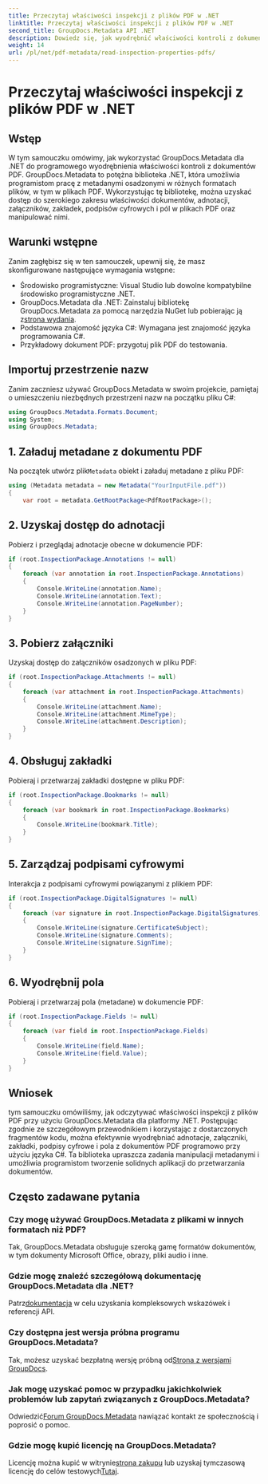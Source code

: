 ```yaml
---
title: Przeczytaj właściwości inspekcji z plików PDF w .NET
linktitle: Przeczytaj właściwości inspekcji z plików PDF w .NET
second_title: GroupDocs.Metadata API .NET
description: Dowiedz się, jak wyodrębnić właściwości kontroli z dokumentów PDF za pomocą GroupDocs.Metadata dla .NET. Przeglądaj adnotacje, załączniki i nie tylko.
weight: 14
url: /pl/net/pdf-metadata/read-inspection-properties-pdfs/
---
```


# Przeczytaj właściwości inspekcji z plików PDF w .NET

## Wstęp
W tym samouczku omówimy, jak wykorzystać GroupDocs.Metadata dla .NET do programowego wyodrębnienia właściwości kontroli z dokumentów PDF. GroupDocs.Metadata to potężna biblioteka .NET, która umożliwia programistom pracę z metadanymi osadzonymi w różnych formatach plików, w tym w plikach PDF. Wykorzystując tę bibliotekę, można uzyskać dostęp do szerokiego zakresu właściwości dokumentów, adnotacji, załączników, zakładek, podpisów cyfrowych i pól w plikach PDF oraz manipulować nimi.
## Warunki wstępne
Zanim zagłębisz się w ten samouczek, upewnij się, że masz skonfigurowane następujące wymagania wstępne:
- Środowisko programistyczne: Visual Studio lub dowolne kompatybilne środowisko programistyczne .NET.
-  GroupDocs.Metadata dla .NET: Zainstaluj bibliotekę GroupDocs.Metadata za pomocą narzędzia NuGet lub pobierając ją z[strona wydania](https://releases.groupdocs.com/metadata/net/).
- Podstawowa znajomość języka C#: Wymagana jest znajomość języka programowania C#.
- Przykładowy dokument PDF: przygotuj plik PDF do testowania.

## Importuj przestrzenie nazw
Zanim zaczniesz używać GroupDocs.Metadata w swoim projekcie, pamiętaj o umieszczeniu niezbędnych przestrzeni nazw na początku pliku C#:
```csharp
using GroupDocs.Metadata.Formats.Document;
using System;
using GroupDocs.Metadata;
```
## 1. Załaduj metadane z dokumentu PDF
 Na początek utwórz plik`Metadata` obiekt i załaduj metadane z pliku PDF:
```csharp
using (Metadata metadata = new Metadata("YourInputFile.pdf"))
{
    var root = metadata.GetRootPackage<PdfRootPackage>();
```
## 2. Uzyskaj dostęp do adnotacji
Pobierz i przeglądaj adnotacje obecne w dokumencie PDF:
```csharp
if (root.InspectionPackage.Annotations != null)
{
    foreach (var annotation in root.InspectionPackage.Annotations)
    {
        Console.WriteLine(annotation.Name);
        Console.WriteLine(annotation.Text);
        Console.WriteLine(annotation.PageNumber);
    }
}
```
## 3. Pobierz załączniki
Uzyskaj dostęp do załączników osadzonych w pliku PDF:
```csharp
if (root.InspectionPackage.Attachments != null)
{
    foreach (var attachment in root.InspectionPackage.Attachments)
    {
        Console.WriteLine(attachment.Name);
        Console.WriteLine(attachment.MimeType);
        Console.WriteLine(attachment.Description);
    }
}
```
## 4. Obsługuj zakładki
Pobieraj i przetwarzaj zakładki dostępne w pliku PDF:
```csharp
if (root.InspectionPackage.Bookmarks != null)
{
    foreach (var bookmark in root.InspectionPackage.Bookmarks)
    {
        Console.WriteLine(bookmark.Title);
    }
}
```
## 5. Zarządzaj podpisami cyfrowymi
Interakcja z podpisami cyfrowymi powiązanymi z plikiem PDF:
```csharp
if (root.InspectionPackage.DigitalSignatures != null)
{
    foreach (var signature in root.InspectionPackage.DigitalSignatures)
    {
        Console.WriteLine(signature.CertificateSubject);
        Console.WriteLine(signature.Comments);
        Console.WriteLine(signature.SignTime);
    }
}
```
## 6. Wyodrębnij pola
Pobieraj i przetwarzaj pola (metadane) w dokumencie PDF:
```csharp
if (root.InspectionPackage.Fields != null)
{
    foreach (var field in root.InspectionPackage.Fields)
    {
        Console.WriteLine(field.Name);
        Console.WriteLine(field.Value);
    }
}
```

## Wniosek
tym samouczku omówiliśmy, jak odczytywać właściwości inspekcji z plików PDF przy użyciu GroupDocs.Metadata dla platformy .NET. Postępując zgodnie ze szczegółowym przewodnikiem i korzystając z dostarczonych fragmentów kodu, można efektywnie wyodrębniać adnotacje, załączniki, zakładki, podpisy cyfrowe i pola z dokumentów PDF programowo przy użyciu języka C#. Ta biblioteka upraszcza zadania manipulacji metadanymi i umożliwia programistom tworzenie solidnych aplikacji do przetwarzania dokumentów.

## Często zadawane pytania
### Czy mogę używać GroupDocs.Metadata z plikami w innych formatach niż PDF?
Tak, GroupDocs.Metadata obsługuje szeroką gamę formatów dokumentów, w tym dokumenty Microsoft Office, obrazy, pliki audio i inne.
### Gdzie mogę znaleźć szczegółową dokumentację GroupDocs.Metadata dla .NET?
 Patrz[dokumentacja](https://tutorials.groupdocs.com/metadata/net/) w celu uzyskania kompleksowych wskazówek i referencji API.
### Czy dostępna jest wersja próbna programu GroupDocs.Metadata?
 Tak, możesz uzyskać bezpłatną wersję próbną od[Strona z wersjami GroupDocs](https://releases.groupdocs.com/).
### Jak mogę uzyskać pomoc w przypadku jakichkolwiek problemów lub zapytań związanych z GroupDocs.Metadata?
 Odwiedzić[Forum GroupDocs.Metadata](https://forum.groupdocs.com/c/metadata/14) nawiązać kontakt ze społecznością i poprosić o pomoc.
### Gdzie mogę kupić licencję na GroupDocs.Metadata?
Licencję można kupić w witrynie[strona zakupu](https://purchase.groupdocs.com/buy) lub uzyskaj tymczasową licencję do celów testowych[Tutaj](https://purchase.groupdocs.com/temporary-license/).